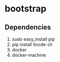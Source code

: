 # bootstrap

## Dependencies

1. sudo easy_install pip
2. pip install linode-cli
3. docker
4. docker-machine
